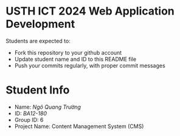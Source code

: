 USTH ICT 2024 Web Application Development
=====================================================

Students are expected to:

* Fork this repository to your github account
* Update student name and ID to this README file
* Push your commits regularly, with proper commit messages

Student Info
=======================

* Name: *Ngô Quang Trường*
* ID: *BA12-180*
* Group ID: 6
* Project Name: Content Management System (CMS)
